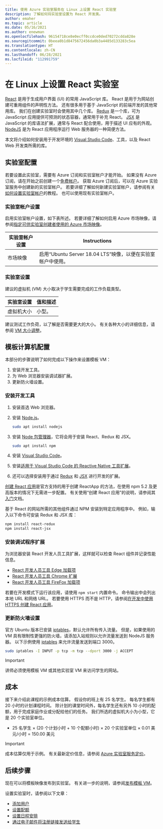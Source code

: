 ```yaml
---
title: 使用 Azure 实验室服务在 Linux 上设置 React 实验室
description: 了解如何将实验室设置为 React 开发类。
author: emaher
ms.topic: article
ms.date: 05/16/2021
ms.author: enewman
ms.openlocfilehash: 96154718ce8e0ecff0ccdce0ded70272cdda828e
ms.sourcegitcommit: 0beea0b1d8475672456da0b3a4485d133283c5ea
ms.translationtype: HT
ms.contentlocale: zh-CN
ms.lasthandoff: 06/28/2021
ms.locfileid: "112991759"
---
```

# <a name="set-up-lab-for-react-on-linux"></a>在 Linux 上设置 React 实验室

[React](https://reactjs.org/) 是用于生成用户界面 (UI) 的常用 JavaScript 库。 React 是用于为网站创建可重用组件的声明性方法。  还有很多用于基于 JavaScript 的前端开发的其他常用库。  我们在创建实验室时会使用其中几个库。  [Redux](https://redux.js.org/) 是一个库，可为 JavaScript 应用提供可预测的状态容器，通常用于补充 React。 [JSX](https://reactjs.org/docs/introducing-jsx.html) 是 JavaScript 的库语法扩展，通常与 React 配合使用，用于描述 UI 应有的外观。  [NodeJS](https://nodejs.org/) 是为 React 应用程序运行 Web 服务器的一种简便方法。

本文将介绍如何安装用于开发环境的 [Visual Studio Code](https://code.visualstudio.com/)、工具，以及 React Web 开发类所需的库。

## <a name="lab-configuration"></a>实验室配置

若要设置此实验室，需要有 Azure 订阅和实验室帐户才能开始。 如果没有 Azure 订阅，请在开始之前创建一个[免费帐户](https://azure.microsoft.com/free/)。 获取 Azure 订阅后，可以在 Azure 实验室服务中创建新的实验室帐户。 若要详细了解如何新建实验室帐户，请参阅有关[如何设置实验室帐户](./tutorial-setup-lab-account.md)的教程。 也可以使用现有实验室帐户。

### <a name="lab-account-settings"></a>实验室帐户设置

启用实验室帐户设置，如下表所述。 若要详细了解如何启用 Azure 市场映像，请参阅[指定可供实验室创建者使用的 Azure 市场映像](./specify-marketplace-images.md)。

| 实验室帐户设置 | Instructions |
| ----------- | ------------ |  
| 市场映像 | 启用“Ubuntu Server 18.04 LTS”映像，以便在实验室帐户中使用。 |

### <a name="lab-settings"></a>实验室设置

建议的虚拟机 (VM) 大小取决于学生需要完成的工作负载类型。  

| 实验室设置 | 值和描述 |
| ------------ | ------------------ |
| 虚拟机大小 | 小型。|

建议测试工作负荷，以了解是否需要更大的大小。  有关各种大小的详细信息，请参阅 [VM 大小调整](administrator-guide.md#vm-sizing)。

## <a name="template-machine-configuration"></a>模板计算机配置

本部分的步骤说明了如何完成以下操作来设置模板 VM：

1. 安装开发工具。
1. 为 Web 浏览器安装调试器扩展。
1. 更新防火墙设置。

### <a name="install-development-tools"></a>安装开发工具

1. 安装首选 Web 浏览器。  
1. 安装 [Node.js](https://nodejs.org)。

    ```bash
    sudo apt install nodejs
    ```

1. 安装 [Node 包管理器](https://www.npmjs.com/)，它将会用于安装 React、Redux 和 JSX。

    ```bash
    sudo apt install npm
    ```

1. 安装 [Visual Studio Code](https://code.visualstudio.com/docs/setup/linux)。
1. 安装[适用于 Visual Studio Code 的 Reactive Native 工具扩展](https://marketplace.visualstudio.com/items?itemName=msjsdiag.vscode-react-native)。
1. 还可以选择安装用于通过 [Redux](https://marketplace.visualstudio.com/search?term=Redux&target=VSCode&category=All%20categories&sortBy=Relevance) 和 [JSX](https://marketplace.visualstudio.com/search?term=JSX&target=VSCode&category=All%20categories&sortBy=Relevance) 进行开发的扩展。

[创建 React 应用](https://create-react-app.dev/)是官方支持的用于创建 ReactApp 的方法，在使用 npm 5.2 及更高版本的情况下无需进一步配置。  有关使用“创建 React 应用”的说明，请参阅其[入门](https://create-react-app.dev/docs/getting-started)文档。

基于 React 的网站所需的其他组件通过 NPM 安装到特定应用程序中。 例如，输入以下命令可安装 Redux 和 JSX 库：

```bash
npm install react-redux
npm install react-jsx
```

### <a name="install-debugger-extensions"></a>安装调试程序扩展

为浏览器安装 React 开发人员工具扩展，这样就可以检查 React 组件并记录性能信息。  

- [React 开发人员工具 Edge 加载项](https://microsoftedge.microsoft.com/addons/detail/react-developer-tools/gpphkfbcpidddadnkolkpfckpihlkkil)
- [React 开发人员工具 Chrome 扩展](https://chrome.google.com/webstore/detail/react-developer-tools/fmkadmapgofadopljbjfkapdkoienihi)
- [React 开发人员工具 FireFox 加载项](https://addons.mozilla.org/firefox/addon/react-devtools/)

若要在开发模式下运行该应用，请使用 `npm start` 内置命令。  命令输出中会列出本地 URL 和网络 URL。  若要使用 HTTPS 而不是 HTTP，请参阅[在开发中使用 HTTPS 创建 React 应用](https://create-react-app.dev/docs/using-https-in-development)。

### <a name="update-firewall-settings"></a>更新防火墙设置

官方 Ubuntu 版本已安装 [iptables](https://help.ubuntu.com/community/IptablesHowTo)，默认允许所有传入流量。  但是，如果使用的 VM 具有限制性更强的防火墙，请添加入站规则以允许流量发送到 NodeJS 服务器。  以下示例使用 [iptables](https://help.ubuntu.com/community/IptablesHowTo) 来允许流量发送到端口 3000。

```bash
sudo iptables -I INPUT -p tcp -m tcp --dport 3000 -j ACCEPT
```

>[!IMPORTANT]
>讲师必须使用模板 VM 或其他实验室 VM 来访问学生的网站。

## <a name="cost"></a>成本

接下来介绍此课程的示例成本估算。  假设你的班上有 25 名学生。 每名学生都有 20 小时的计划课程时间。  除计划的课堂时间外，每名学生还有另外 10 小时的配额，用于完成家庭作业或分配给他们的任务。  我们所选的虚拟机大小为小型，它是 20 个实验室单位。

- 25 名学生 &times; (20 个计划小时 + 10 个配额小时) &times; 20 个实验室单位 &times; 0.01 美元/小时 = 150.00 美元

> [!IMPORTANT]
> 成本估算仅用于示例。  有关最新定价信息，请参阅 [Azure 实验室服务定价](https://azure.microsoft.com/pricing/details/lab-services/)。

## <a name="next-steps"></a>后续步骤

现在可以将模板映像发布到实验室。 有关进一步的说明，请参阅[发布模板 VM](how-to-create-manage-template.md#publish-the-template-vm)。

设置实验室时，请参阅以下文章：

- [添加用户](tutorial-setup-classroom-lab.md#add-users-to-the-lab)
- [设置配额](how-to-configure-student-usage.md#set-quotas-for-users)
- [设置日程安排](tutorial-setup-classroom-lab.md#set-a-schedule-for-the-lab)
- [通过电子邮件将注册链接发送给学生](how-to-configure-student-usage.md#send-invitations-to-users)
